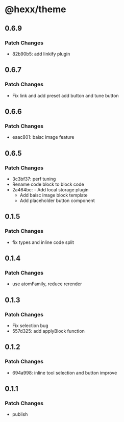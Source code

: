 # @hexx/theme

## 0.6.9

### Patch Changes

- 82b90b5: add linkify plugin

## 0.6.7

### Patch Changes

- Fix link and add preset add button and tune button

## 0.6.6

### Patch Changes

- eaac801: baisc image feature

## 0.6.5

### Patch Changes

- 3c3bf37: perf tuning
- Rename code block to block code
- 2a464bc: - Add local storage plugin
  - Add baisc image block template
  - Add placeholder button component

## 0.1.5

### Patch Changes

- fix types and inline code split

## 0.1.4

### Patch Changes

- use atomFamily, reduce rerender

## 0.1.3

### Patch Changes

- Fix selection bug
- 557d325: add applyBlock function

## 0.1.2

### Patch Changes

- 694a998: inline tool selection and button improve

## 0.1.1

### Patch Changes

- publish
